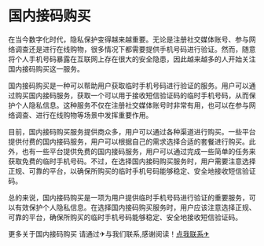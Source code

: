 # 国内接码购买

在当今数字化时代，隐私保护变得越来越重要。无论是注册社交媒体账号、参与网络调查还是进行在线购物，很多情况下都需要提供手机号码进行验证。然而，随意将个人手机号码暴露在互联网上存在很大的安全隐患，因此越来越多的人开始关注国内接码购买这一服务。

国内接码购买是一种可以帮助用户获取临时手机号码进行验证的服务。用户可以通过购买国内接码服务，获取一个可以用于接收短信验证码的临时手机号码，从而保护个人隐私信息。这种服务不仅在注册社交媒体账号时非常有用，也可以在参与网络调查、进行在线购物等场景中发挥重要作用。

目前，国内接码购买服务提供商众多，用户可以通过各种渠道进行购买。一些平台提供付费的国内接码服务，用户可以根据自己的需求选择合适的套餐进行购买。此外，也有一些平台提供免费的国内接码服务，用户可以通过完成一些简单的任务来获取免费的临时手机号码。不过，在选择国内接码购买服务时，用户需要注意选择正规、可靠的平台，以确保所购买的临时手机号码能够稳定、安全地接收短信验证码。

总的来说，国内接码购买是一项为用户提供临时手机号码进行验证的重要服务，可以有效保护个人隐私信息。在选择国内接码购买服务时，用户应该注意选择正规、可靠的平台，确保所购买的临时手机号码能够稳定、安全地接收短信验证码。

更多关于国内接码购买 请通过✈与我们联系,感谢阅读！[点我联系✈](https://home.G208.com)